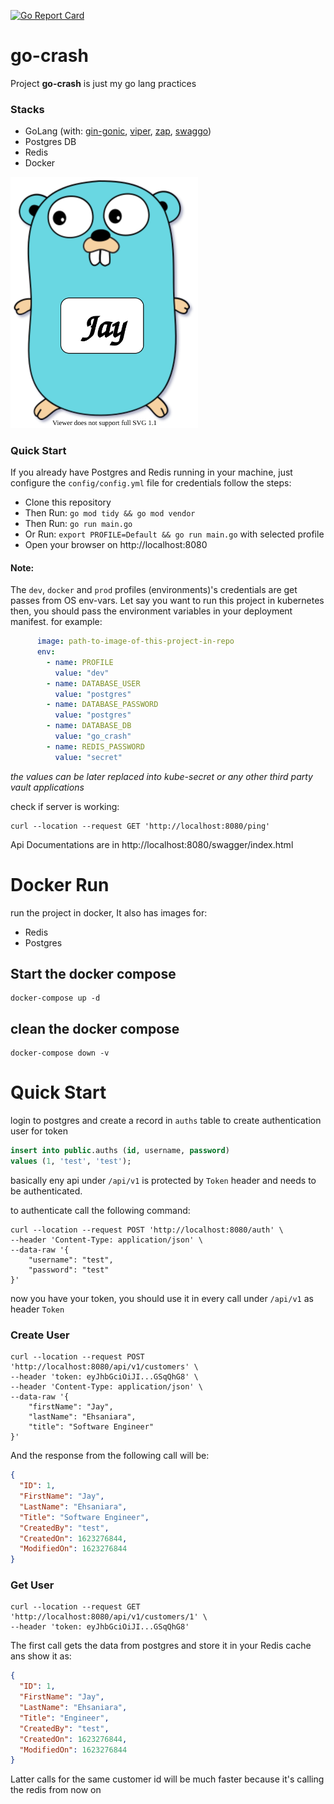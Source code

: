 
[![Go Report Card](https://goreportcard.com/badge/github.com/ehsaniara/go-crash)](https://goreportcard.com/report/ehsaniara/go-crash)
# go-crash

Project **go-crash** is just my go lang practices

### Stacks
- GoLang (with: [gin-gonic](https://github.com/gin-gonic/gin), [viper](https://github.com/spf13/viper), [zap](https://github.com/uber-go/zap), [swaggo](https://github.com/swaggo/swag))
- Postgres DB
- Redis
- Docker

<img src="./material/go.svg" width="300">

### Quick Start

If you already have Postgres and Redis running in your machine, just configure the `config/config.yml` file for credentials follow the steps:

- Clone this repository
- Then Run: `go mod tidy && go mod vendor`
- Then Run: `go run main.go`
- Or Run: `export PROFILE=Default && go run main.go` with selected profile
- Open your browser on http://localhost:8080

#### Note:
The `dev`, `docker` and `prod` profiles (environments)'s credentials are get passes from OS env-vars. Let say you want to run this project in kubernetes then, you should pass the environment variables in your deployment manifest. for example:
```yaml
      image: path-to-image-of-this-project-in-repo
      env:
        - name: PROFILE
          value: "dev"
        - name: DATABASE_USER
          value: "postgres"
        - name: DATABASE_PASSWORD
          value: "postgres"
        - name: DATABASE_DB
          value: "go_crash"
        - name: REDIS_PASSWORD
          value: "secret"
```
_the values can be later replaced into kube-secret or any other third party vault applications_


check if server is working:

```shell
curl --location --request GET 'http://localhost:8080/ping'
```

Api Documentations are in http://localhost:8080/swagger/index.html

# Docker Run

run the project in docker, It also has images for:

- Redis
- Postgres

## Start the docker compose

```shell
docker-compose up -d
```

## clean the docker compose

```shell
docker-compose down -v
```

# Quick Start

login to postgres and create a record in `auths` table to create authentication user for token

```sql
insert into public.auths (id, username, password)
values (1, 'test', 'test');
```

basically eny api under `/api/v1` is protected by `Token` header and needs to be authenticated.

to authenticate call the following command:

```shell
curl --location --request POST 'http://localhost:8080/auth' \
--header 'Content-Type: application/json' \
--data-raw '{
    "username": "test",
    "password": "test"
}'
```

now you have your token, you should use it in every call under `/api/v1` as header `Token`

### Create User

```shell
curl --location --request POST 'http://localhost:8080/api/v1/customers' \
--header 'token: eyJhbGciOiJI...GSqQhG8' \
--header 'Content-Type: application/json' \
--data-raw '{
    "firstName": "Jay",
    "lastName": "Ehsaniara",
    "title": "Software Engineer"
}'
```

And the response from the following call will be:

```json
{
  "ID": 1,
  "FirstName": "Jay",
  "LastName": "Ehsaniara",
  "Title": "Software Engineer",
  "CreatedBy": "test",
  "CreatedOn": 1623276844,
  "ModifiedOn": 1623276844
}
```

### Get User

```shell
curl --location --request GET 'http://localhost:8080/api/v1/customers/1' \
--header 'token: eyJhbGciOiJI...GSqQhG8'
```

The first call gets the data from postgres and store it in your Redis cache ans show it as:

```json
{
  "ID": 1,
  "FirstName": "Jay",
  "LastName": "Ehsaniara",
  "Title": "Engineer",
  "CreatedBy": "test",
  "CreatedOn": 1623276844,
  "ModifiedOn": 1623276844
}
```

Latter calls for the same customer id will be much faster because it's calling the redis from now on

